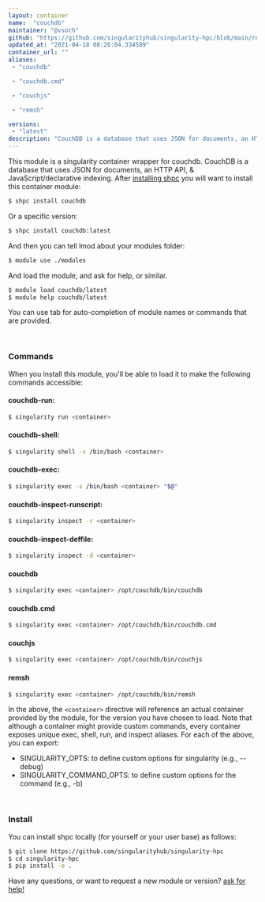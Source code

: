 ```yaml
---
layout: container
name:  "couchdb"
maintainer: "@vsoch"
github: "https://github.com/singularityhub/singularity-hpc/blob/main/registry/couchdb/container.yaml"
updated_at: "2021-04-18 08:26:04.334589"
container_url: ""
aliases:
 - "couchdb"

 - "couchdb.cmd"

 - "couchjs"

 - "remsh"

versions:
 - "latest"
description: "CouchDB is a database that uses JSON for documents, an HTTP API, & JavaScript/declarative indexing."
---
```


This module is a singularity container wrapper for couchdb.
CouchDB is a database that uses JSON for documents, an HTTP API, & JavaScript/declarative indexing.
After [installing shpc](#install) you will want to install this container module:

```bash
$ shpc install couchdb
```

Or a specific version:

```bash
$ shpc install couchdb:latest
```

And then you can tell lmod about your modules folder:

```bash
$ module use ./modules
```

And load the module, and ask for help, or similar.

```bash
$ module load couchdb/latest
$ module help couchdb/latest
```

You can use tab for auto-completion of module names or commands that are provided.

<br>

### Commands

When you install this module, you'll be able to load it to make the following commands accessible:

#### couchdb-run:

```bash
$ singularity run <container>
```

#### couchdb-shell:

```bash
$ singularity shell -s /bin/bash <container>
```

#### couchdb-exec:

```bash
$ singularity exec -s /bin/bash <container> "$@"
```

#### couchdb-inspect-runscript:

```bash
$ singularity inspect -r <container>
```

#### couchdb-inspect-deffile:

```bash
$ singularity inspect -d <container>
```


#### couchdb
       
```bash
$ singularity exec <container> /opt/couchdb/bin/couchdb
```


#### couchdb.cmd
       
```bash
$ singularity exec <container> /opt/couchdb/bin/couchdb.cmd
```


#### couchjs
       
```bash
$ singularity exec <container> /opt/couchdb/bin/couchjs
```


#### remsh
       
```bash
$ singularity exec <container> /opt/couchdb/bin/remsh
```



In the above, the `<container>` directive will reference an actual container provided
by the module, for the version you have chosen to load. Note that although a container
might provide custom commands, every container exposes unique exec, shell, run, and
inspect aliases. For each of the above, you can export:

 - SINGULARITY_OPTS: to define custom options for singularity (e.g., --debug)
 - SINGULARITY_COMMAND_OPTS: to define custom options for the command (e.g., -b)

<br>
  
### Install

You can install shpc locally (for yourself or your user base) as follows:

```bash
$ git clone https://github.com/singularityhub/singularity-hpc
$ cd singularity-hpc
$ pip install -e .
```

Have any questions, or want to request a new module or version? [ask for help!](https://github.com/singularityhub/singularity-hpc/issues)